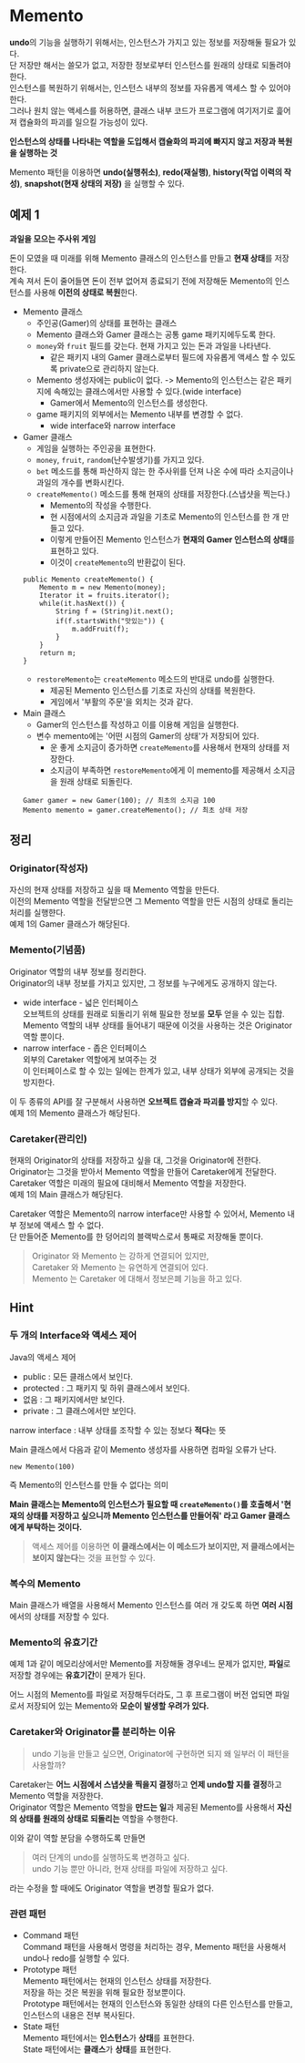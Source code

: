 # Memento  


**undo**의 기능을 실행하기 위해서는, 인스턴스가 가지고 있는 정보를 저장해둘 필요가 있다.  
단 저장만 해서는 쓸모가 없고, 저장한 정보로부터 인스턴스를 원래의 상태로 되돌려야 한다.  
인스턴스를 복원하기 위해서는, 인스턴스 내부의 정보를 자유롭게 액세스 할 수 있어야 한다.  
그러나 원치 않는 액세스를 허용하면, 클래스 내부 코드가 프로그램에 여기저기로 흝어져 캡슐화의 파괴를 일으킬 가능성이 있다.  

**인스턴스의 상태를 나타내는 역할을 도입해서 **캡슐화의 파괴에 빠지지 않고** 저장과 복원을 실행하는 것**  

Memento 패턴을 이용하면 **undo(실행취소)**, **redo(재실행)**, **history(작업 이력의 작성)**, **snapshot(현재 상태의 저장)** 을 실행할 수 있다.  

## 예제 1

**과일을 모으는 주사위 게임**  

돈이 모였을 때 미래를 위해 Memento 클래스의 인스턴스를 만들고 **현재 상태**를 저장한다.  
계속 져서 돈이 줄어들면 돈이 전부 없어져 종료되기 전에 저장해둔 Memento의 인스턴스를 사용해 **이전의 상태로 복원**한다.  

* Memento 클래스  
    * 주인공(Gamer)의 상태를 표현하는 클래스  
    * Memento 클래스와 Gamer 클래스는 공통 game 패키지에두도록 한다.  
    * ```money```와 ```fruit``` 필드를 갖는다. 현재 가지고 있는 돈과 과일을 나타낸다.  
        * 같은 패키지 내의 Gamer 클래스로부터 필드에 자유롭게 액세스 할 수 있도록 private으로 관리하지 않는다.  
    * Memento 생성자에는 public이 없다. -> Memento의 인스턴스는 같은 패키지에 속해있는 클래스에서만 사용할 수 있다.(wide interface)  
        * Gamer에서 Memento의 인스턴스를 생성한다. 
    * game 패키지의 외부에서는 Memento 내부를 변경할 수 없다. 
        * wide interface와 narrow interface  
* Gamer 클래스 
    * 게임을 실행하는 주인공을 표현한다. 
    * ```money```, ```fruit```, ```random```(난수발생기)를 가지고 있다. 
    * ```bet``` 메소드를 통해 파산하지 않는 한 주사위를 던져 나온 수에 따라 소지금이나 과일의 개수를 변화시킨다.  
    * ```createMemento()``` 메소드를 통해 현재의 상태를 저장한다.(스냅샷을 찍는다.)
        * Memento의 작성을 수행한다. 
        * 현 시점에서의 소지금과 과일을 기초로 Memento의 인스턴스를 한 개 만들고 있다.
        * 이렇게 만들어진 Memento 인스턴스가 **현재의 Gamer 인스턴스의 상태**를 표현하고 있다.  
        * 이것이 ```createMemento```의 반환값이 된다.  
    ```
    public Memento createMemento() {
        Memento m = new Memento(money);
        Iterator it = fruits.iterator();
        while(it.hasNext()) {
            String f = (String)it.next();
            if(f.startsWith("맛있는")) {
                m.addFruit(f);
            }
        }
        return m;
    }
    ```
    * ```restoreMemento```는 ```createMemento``` 메소드의 반대로 undo를 실행한다.  
        * 제공된 Memento 인스턴스를 기초로 자신의 상태를 복원한다.
        * 게임에서 '부활의 주문'을 외치는 것과 같다. 
* Main 클래스
    * Gamer의 인스턴스를 작성하고 이를 이용해 게임을 실행한다.  
    * 변수 memento에는 '어떤 시점의 Gamer의 상태'가 저장되어 있다.
        * 운 좋게 소지금이 증가하면 ```createMemento```를 사용해서 현재의 상태를 저장한다.
        * 소지금이 부족하면 ```restoreMemento```에게 이 memento를 제공해서 소지금을 원래 상태로 되돌린다.  
    ```
    Gamer gamer = new Gamer(100); // 최초의 소지금 100
    Memento memento = gamer.createMemento(); // 최초 상태 저장
    ```

## 정리

### Originator(작성자)  
자신의 현재 상태를 저장하고 싶을 때 Memento 역할을 만든다.  
이전의 Memento 역할을 전달받으면 그 Memento 역할을 만든 시점의 상태로 돌리는 처리를 실행햔다.  
예제 1의 Gamer 클래스가 해당된다.  

### Memento(기념품)
Originator 역할의 내부 정보를 정리한다.  
Originator의 내부 정보를 가지고 있지만, 그 정보를 누구에게도 공개하지 않는다.  
* wide interface - 넓은 인터페이스  
오브젝트의 상태를 원래로 되돌리기 위해 필요한 정보룰 **모두** 얻을 수 있는 집합. Memento 역할의 내부 상태를 들어내기 때문에 이것을 사용하는 것은 Originator 역할 뿐이다.  
* narrow interface - 좁은 인터페이스  
외부의 Caretaker 역할에게 보여주는 것  
이 인터페이스로 할 수 있는 일에는 한계가 있고, 내부 상태가 외부에 공개되는 것을 방지한다.  

이 두 종류의 API를 잘 구분해서 사용하면 **오브젝트 캡슐과 파괴를 방지**할 수 있다.  
예제 1의 Memento 클래스가 해당된다.  

### Caretaker(관리인)
현재의 Originator의 상태를 저장하고 싶을 대, 그것을 Originator에 전한다.  
Originator는 그것을 받아서 Memento 역할을 만들어 Caretaker에게 전달한다.  
Caretaker 역할은 미래의 필요에 대비해서 Memento 역할을 저장한다.  
예제 1의 Main 클래스가 해당된다.  

Caretaker 역할은 Memento의 narrow interface만 사용할 수 있어서, Memento 내부 정보에 액세스 할 수 없다.  
단 만들어준 Memento를 한 덩어리의 블랙박스로서 통째로 저장해둘 뿐이다.  

> Originator 와 Memento 는 강하게 연결되어 있지만,  
> Caretaker 와 Memento 는 유연하게 연결되어 있다.  
> Memento 는 Caretaker 에 대해서 정보은폐 기능을 하고 있다.  

## Hint

### 두 개의 Interface와 액세스 제어  

Java의 액세스 제어  
* public : 모든 클래스에서 보인다.  
* protected : 그 패키지 및 하위 클래스에서 보인다.  
* 없음 : 그 패키지에서만 보인다. 
* private : 그 클래스에서만 보인다.  

narrow interface : 내부 상태를 조작할 수 있는 정보다 **적다**는 뜻  

Main 클래스에서 다음과 같이 Memento 생성자를 사용하면 컴파일 오류가 난다.  
```
new Memento(100)
```
즉 Memento의 인스턴스를 만들 수 없다는 의미  

**Main 클래스는 Memento의 인스턴스가 필요할 때 ```createMemento()```를 호출해서 '현재의 상태를 저장하고 싶으니까 Memento 인스턴스를 만들어줘' 라고 Gamer 클래스에게 부탁하는 것이다.**  

> 액세스 제어를 이용하면 **이 클래스에서는 이 메소드가 보이지만, 저 클래스에서는 보이지 않는다**는 것을 표현할 수 있다.  

### 복수의 Memento 

Main 클래스가 배열을 사용해서 Memento 인스턴스를 여러 개 갖도록 하면 **여러 시점**에서의 상태를 저장할 수 있다.  

### Memento의 유효기간  

예제 1과 같이 메모리상에서만 Memento를 저장해둘 경우네느 문제가 없지만, **파일**로 저장할 경우에는 **유효기간**이 문제가 된다.  

어느 시점의 Memento를 파일로 저장해두더라도, 그 후 프로그램이 버전 업되면 파일로서 저장되어 있는 Memento와 **모순이 발생할 우려가 있다.** 

### Caretaker와 Originator를 분리하는 이유  

> undo 기능을 만들고 싶으면, Originator에 구현하면 되지 왜 일부러 이 패턴을 사용할까?  

Caretaker는 **어느 시점에서 스냅샷을 찍을지 결정**하고 **언제 undo할 지를 결정**하고 Memento 역할을 저장한다.  
Originator 역할은 Memento 역할을 **만드는 일**과 제공된 Memento를 사용해서 **자신의 상태를 원래의 상태로 되돌리는** 역할을 수행한다.  

이와 같이 역할 분담을 수행하도록 만들면 

> 여러 단계의 undo를 실행하도록 변경하고 싶다.   
> undo 기능 뿐만 아니라, 현재 상태를 파일에 저장하고 싶다.  

라는 수정을 할 때에도 Originator 역할을 변경할 필요가 없다.  


### 관련 패턴

* Command 패턴  
Command 패턴을 사용해서 명령을 처리하는 경우, Memento 패턴을 사용해서 undo나 redo를 실행할 수 있다.  
* Prototype 패턴  
Memento 패턴에서는 현재의 인스턴스 상태를 저장한다.  
저장을 하는 것은 복원을 위해 필요한 정보뿐이다.  
Prototype 패턴에서는 현재의 인스턴스와 동일한 상태의 다른 인스턴스를 만들고, 인스턴스의 내용은 전부 복사된다.  
* State 패턴  
Memento 패턴에서는 **인스턴스**가 **상태**를 표현한다.  
State 패턴에서는 **클래스**가 **상태**를 표현한다.  
